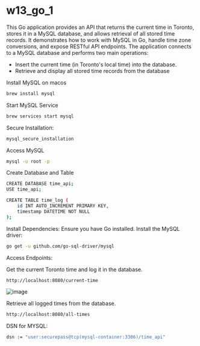 # w13_go_1

This Go application provides an API that returns the current time in Toronto, stores it in a MySQL database, and allows retrieval of all stored time records. It demonstrates how to work with MySQL in Go, handle time zone conversions, and expose RESTful API endpoints.
The application connects to a MySQL database and performs two main operations:
- Insert the current time (in Toronto's local time) into the database.
- Retrieve and display all stored time records from the database

Install MySQL on macos
``` bash 
brew install mysql
```
Start MySQL Service
``` bash 
brew services start mysql
```
Secure Installation:
``` bash 
mysql_secure_installation
```
Access MySQL
``` bash 
mysql -u root -p
```
Create Database and Table
``` bash
CREATE DATABASE time_api;
USE time_api;

CREATE TABLE time_log (
    id INT AUTO_INCREMENT PRIMARY KEY,
    timestamp DATETIME NOT NULL
);
```
Install Dependencies:
Ensure you have Go installed.
Install the MySQL driver:
``` bash
go get -u github.com/go-sql-driver/mysql
```
Access Endpoints:

Get the current Toronto time and log it in the database. 
```bash 
http://localhost:8080/current-time
```
![image](https://github.com/RishwanthReddy17/user-attachments/raw/721390bb3ef7576fc6cf9edd5d6eea5947ba20d2/1.png)

Retrieve all logged times from the database.
```bash
http://localhost:8080/all-times
```
DSN for MYSQL:
```bash
dsn := "user:securepass@tcp(mysql-container:3306)/time_api"
```


